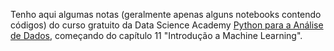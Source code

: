 Tenho aqui algumas notas (geralmente apenas alguns notebooks contendo códigos) do curso gratuito da Data Science Academy 
<a href=https://www.datascienceacademy.com.br/cursosgratuitos>Python para a Análise de Dados</a>, começando do capítulo 11 "Introdução a Machine Learning".
